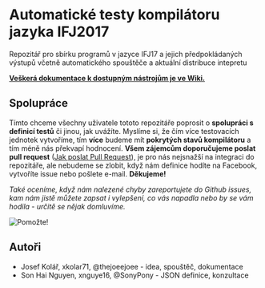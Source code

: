 # Automatické testy kompilátoru jazyka IFJ2017
Repozitář pro sbírku programů v jazyce IFJ17 a jejich předpokládaných výstupů včetně automatického spouštěče a aktuální distribuce intepretu

[**Veškerá dokumentace k dostupným nástrojům je ve Wiki.**](https://github.com/thejoeejoee/VUT-FIT-IFJ-2017-tests/wiki)

## Spolupráce
Tímto chceme všechny uživatele tototo repozitáře poprosit o **spolupráci s definicí testů** či jinou, jak uvážíte. Myslíme si, že čím více testovacích jednotek vytvoříme, tím **více** budeme mít **pokrytých stavů kompilátoru** a tím méně nás překvapí hodnocení. 
**Všem zájemcům doporučujeme poslat pull request** ([Jak poslat Pull Request](https://blog.tomasfejfar.cz/jak-udelat-pullrequest/)), je pro nás nejsnažší na integraci do repozitáře, ale nebudeme se zlobit, když nám definice hodíte na Facebook, vytvoříte issue nebo pošlete e-mail. **Děkujeme!**

_Také oceníme, když nám nalezené chyby zareportujete do Github issues, kam nám jistě můžete zapsat i vylepšení, co vás napadla nebo by se vám hodila - určitě se nějak domluvíme._

![Pomožte!](https://ctrlv.cz/shots/2017/10/10/KP3O.png)

## Autoři
- Josef Kolář, xkolar71, @thejoeejoee - idea, spouštěč, dokumentace
- Son Hai Nguyen, xnguye16, @SonyPony - JSON definice, konzultace
